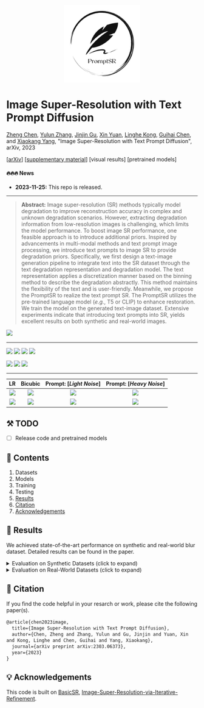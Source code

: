 <div align="center">
<p align="center"> <img src="figs/logo.png" width="200px"> </p>
</div>

# Image Super-Resolution with Text Prompt Diffusion

[Zheng Chen](https://zhengchen1999.github.io/), [Yulun Zhang](http://yulunzhang.com/), [Jinjin Gu](https://www.jasongt.com/), [Xin Yuan](https://en.westlake.edu.cn/faculty/xin-yuan.html), [Linghe Kong](https://www.cs.sjtu.edu.cn/~linghe.kong/), [Guihai Chen](https://cs.nju.edu.cn/gchen/index.htm), and [Xiaokang Yang](https://scholar.google.com/citations?user=yDEavdMAAAAJ), "Image Super-Resolution with Text Prompt Diffusion", arXiv, 2023

[[arXiv](http://arxiv.org/abs/2311.14282)] [[supplementary material](https://github.com/zhengchen1999/PromptSR/releases/tag/v1)] [visual results] [pretrained models]

#### 🔥🔥🔥 News

- **2023-11-25:** This repo is released.

---

> **Abstract:** Image super-resolution (SR) methods typically model degradation to improve reconstruction accuracy in complex and unknown degradation scenarios. However, extracting degradation information from low-resolution images is challenging, which limits the model performance. To boost image SR performance, one feasible approach is to introduce additional priors. Inspired by advancements in multi-modal methods and text prompt image processing, we introduce text prompts to image SR to provide degradation priors. Specifically, we first design a text-image generation pipeline to integrate text into the SR dataset through the text degradation representation and degradation model. The text representation applies a discretization manner based on the binning method to describe the degradation abstractly. This method maintains the flexibility of the text and is user-friendly. Meanwhile, we propose the PromptSR to realize the text prompt SR. The PromptSR utilizes the pre-trained language model (*e.g.*, T5 or CLIP) to enhance restoration. We train the model on the generated text-image dataset. Extensive experiments indicate that introducing text prompts into SR, yields excellent results on both synthetic and real-world images.

![](figs/PromptSR.png)

---

[<img src="figs/C1.png" height="216"/>](https://imgsli.com/MjIyMjk5) [<img src="figs/C2.png" height="216"/>](https://imgsli.com/MjIyMzAy) [<img src="figs/C3.png" height="216"/>](https://imgsli.com/MjIyMzEw) [<img src="figs/C4.png" height="216"/>](https://imgsli.com/MjIyMzA4)

[<img src="figs/C5.png" height="215"/>](https://imgsli.com/MjIyMzA0) [<img src="figs/C6.png" height="215"/>](https://imgsli.com/MjIyMzAw) [<img src="figs/C7.png" height="215"/>](https://imgsli.com/MjIyMjk3)

---

|                      LR                      |                   Bicubic                    |             Prompt: [*Light Noise*]             |             Prompt: [*Heavy Noise*]             |
| :------------------------------------------: | :------------------------------------------: | :---------------------------------------------: | :---------------------------------------------: |
| <img src="figs/ComL_frog_BI.png" height=100> | <img src="figs/ComS_frog_BI.png" height=100> | <img src="figs/ComS_frog_Light.png" height=100> | <img src="figs/ComS_frog_Heavy.png" height=100> |
| <img src="figs/ComL_dog_BI.png" height=100>  | <img src="figs/ComS_dog_BI.png" height=100>  | <img src="figs/ComS_dog_Light.png" height=100>  | <img src="figs/ComS_dog_Heavy.png" height=100>  |

## ⚒️ TODO

* [ ] Release code and pretrained models

## 🔗 Contents

1. Datasets
1. Models
1. Training
1. Testing
1. [Results](#results)
1. [Citation](#citation)
1. [Acknowledgements](#acknowledgements)

## <a name="results"></a>🔎 Results

We achieved state-of-the-art performance on synthetic and real-world blur dataset. Detailed results can be found in the paper.

<details>
<summary>Evaluation on Synthetic Datasets (click to expand)</summary>



- quantitative comparisons in Table 5 of the main paper

<p align="center">
  <img width="900" src="figs/T1.png">
</p>



- visual comparison in Figure 6 of the main paper

<p align="center">
  <img width="900" src="figs/F1.png">
</p>
</details>

<details>
<summary>Evaluation on Real-World Datasets (click to expand)</summary>



- quantitative comparisons in Table 6 of the main paper

<p align="center">
  <img width="900" src="figs/T2.png">
</p>


- visual comparison in Figure 7 of the main paper

<p align="center">
  <img width="900" src="figs/F2.png">
</p>

</details>

## <a name="citation"></a>📎 Citation

If you find the code helpful in your resarch or work, please cite the following paper(s).

```
@article{chen2023image,
  title={Image Super-Resolution with Text Prompt Diffusion},
  author={Chen, Zheng and Zhang, Yulun and Gu, Jinjin and Yuan, Xin and Kong, Linghe and Chen, Guihai and Yang, Xiaokang},
  journal={arXiv preprint arXiv:2303.06373},
  year={2023}
}
```

## <a name="acknowledgements"></a>💡 Acknowledgements

This code is built on [BasicSR](https://github.com/XPixelGroup/BasicSR), [Image-Super-Resolution-via-Iterative-Refinement](https://github.com/Janspiry/Image-Super-Resolution-via-Iterative-Refinement).

